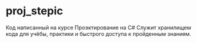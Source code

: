 # proj_stepic
Код написанный на курсе Проэктирование на C#
Служит хранилищем кода для учёбы, практики и быстрого доступа к пройденным знаниям.
